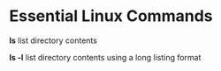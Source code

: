 # Essential Linux Commands

**ls** list directory contents

**ls -l** list directory contents using a long listing format

